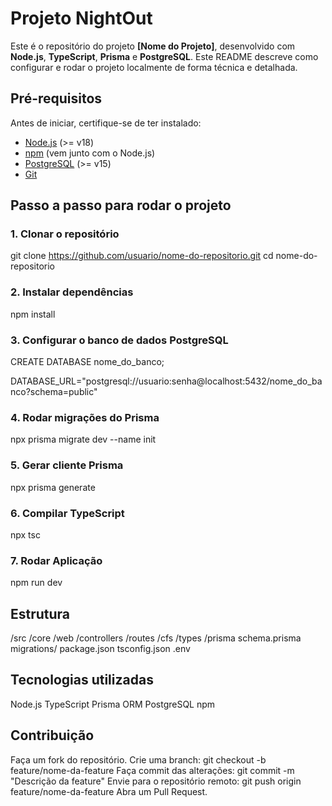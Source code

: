 # Projeto NightOut

Este é o repositório do projeto **[Nome do Projeto]**, desenvolvido com **Node.js**, **TypeScript**, **Prisma** e **PostgreSQL**. Este README descreve como configurar e rodar o projeto localmente de forma técnica e detalhada.

## Pré-requisitos

Antes de iniciar, certifique-se de ter instalado:

- [Node.js](https://nodejs.org/) (>= v18)
- [npm](https://www.npmjs.com/) (vem junto com o Node.js)
- [PostgreSQL](https://www.postgresql.org/) (>= v15)
- [Git](https://git-scm.com/)

## Passo a passo para rodar o projeto

### 1. Clonar o repositório
git clone https://github.com/usuario/nome-do-repositorio.git
cd nome-do-repositorio

### 2. Instalar dependências
npm install

### 3. Configurar o banco de dados PostgreSQL
CREATE DATABASE nome_do_banco;

DATABASE_URL="postgresql://usuario:senha@localhost:5432/nome_do_banco?schema=public"

### 4. Rodar migrações do Prisma
npx prisma migrate dev --name init

### 5. Gerar cliente Prisma
npx prisma generate

### 6. Compilar TypeScript
npx tsc

### 7. Rodar Aplicação
npm run dev


## Estrutura
/src
  /core
    /web
      /controllers
      /routes
      /cfs
      /types
/prisma
  schema.prisma
  migrations/
package.json
tsconfig.json
.env

## Tecnologias utilizadas
Node.js
TypeScript
Prisma ORM
PostgreSQL
npm

## Contribuição
Faça um fork do repositório.
Crie uma branch: git checkout -b feature/nome-da-feature
Faça commit das alterações: git commit -m "Descrição da feature"
Envie para o repositório remoto: git push origin feature/nome-da-feature
Abra um Pull Request.
